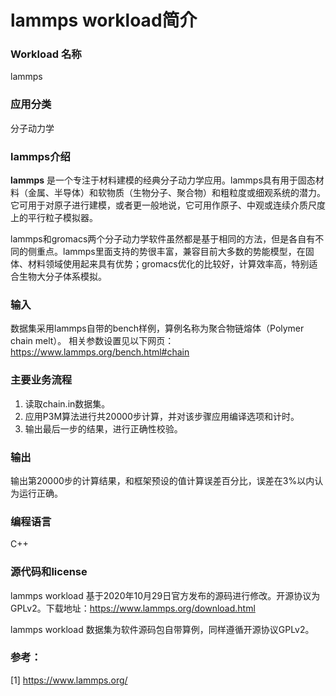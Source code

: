 # lammps workload简介

### Workload 名称

lammps

### 应用分类

分子动力学

### lammps介绍

**lammps** 是一个专注于材料建模的经典分子动力学应用。lammps具有用于固态材料（金属、半导体）和软物质（生物分子、聚合物）和粗粒度或细观系统的潜力。它可用于对原子进行建模，或者更一般地说，它可用作原子、中观或连续介质尺度上的平行粒子模拟器。

lammps和gromacs两个分子动力学软件虽然都是基于相同的方法，但是各自有不同的侧重点。lammps里面支持的势很丰富，兼容目前大多数的势能模型，在固体、材料领域使用起来具有优势；gromacs优化的比较好，计算效率高，特别适合生物大分子体系模拟。

### 输入

数据集采用lammps自带的bench样例，算例名称为聚合物链熔体（Polymer chain melt）。
相关参数设置见以下网页：
https://www.lammps.org/bench.html#chain

### 主要业务流程

1. 读取chain.in数据集。
2. 应用P3M算法进行共20000步计算，并对该步骤应用编译选项和计时。
3. 输出最后一步的结果，进行正确性校验。

### 输出

输出第20000步的计算结果，和框架预设的值计算误差百分比，误差在3%以内认为运行正确。

### 编程语言

C++

### 源代码和license

lammps workload 基于2020年10月29日官方发布的源码进行修改。开源协议为GPLv2。下载地址：https://www.lammps.org/download.html

lammps workload 数据集为软件源码包自带算例，同样遵循开源协议GPLv2。

### 参考：

[1] https://www.lammps.org/